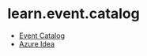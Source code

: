 # learn.event.catalog

- [Event Catalog](https://www.eventcatalog.dev/docs/introduction)
- [Azure Idea](https://www.kallemarjokorpi.fi/blog/how-to-create-and-event-catalog.html)
